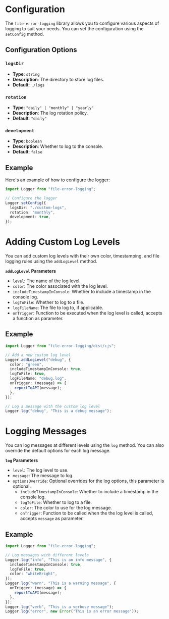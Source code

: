 # Configuration

The `file-error-logging` library allows you to configure various aspects of logging to suit your needs. You can set the configuration using the `setConfig` method.

## Configuration Options

### `logsDir`

- **Type**: `string`
- **Description**: The directory to store log files.
- **Default**: `./logs`

### `rotation`

- **Type**: `"daily" | "monthly" | "yearly"`
- **Description**: The log rotation policy.
- **Default**: `"daily"`

### `development`

- **Type**: `boolean`
- **Description**: Whether to log to the console.
- **Default**: `false`

## Example

Here's an example of how to configure the logger:

```typescript
import Logger from "file-error-logging";

// Configure the logger
Logger.setConfig({
  logsDir: "./custom-logs",
  rotation: "monthly",
  development: true,
});
```

# Adding Custom Log Levels

You can add custom log levels with their own color, timestamping, and file logging rules using the `addLogLevel` method.

**`addLogLevel` Parameters**

- `level`: The name of the log level.
- `color`: The color associated with the log level.
- `includeTimestampInConsole`: Whether to include a timestamp in the console log.
- `logToFile`: Whether to log to a file.
- `logFileName`: The file to log to, if applicable.
- `onTrigger`: Function to be executed when the log level is called, accepts a function as parameter.

## Example

```ts
import Logger from "file-error-logging/dist/cjs";

// Add a new custom log level
Logger.addLogLevel("debug", {
  color: "green",
  includeTimestampInConsole: true,
  logToFile: true,
  logFileName: "debug.log",
  onTrigger: (message) => {
    reportToAPI(message);
  },
});

// Log a message with the custom log level
Logger.log("debug", "This is a debug message");
```

# Logging Messages

You can log messages at different levels using the `log` method. You can also override the default options for each log message.

**`log` Parameters**

- `level`: The log level to use.
- `message`: The message to log.
- `optionsOverride`: Optional overrides for the log options, this parameter is optional.
  - `includeTimestampInConsole`: Whether to include a timestamp in the console log.
  - `logToFile`: Whether to log to a file.
  - `color`: The color to use for the log message.
  - `onTrigger`: Function to be called when the the log level is called, accepts `message` as parameter.

## Example

```ts
import Logger from "file-error-logging";

// Log messages with different levels
Logger.log("info", "This is an info message", {
  includeTimestampInConsole: true,
  logToFile: true,
  color: "whiteBright",
});
Logger.log("warn", "This is a warning message", {
  onTrigger: (message) => {
    reportToAPI(message);
  },
});
Logger.log("verb", "This is a verbose message");
Logger.log("error", new Error("This is an error message"));
```
